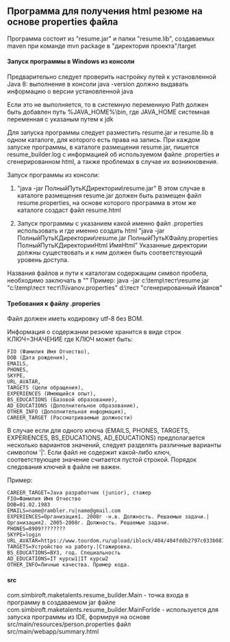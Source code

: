 ## Программа для получения html резюме  на основе properties файла

Программа состоит из "resume.jar" и папки "resume.lib", создаваемых maven при команде
mvn package в "директория проекта"/target

#### Запуск программы в Windows из консоли

Предварительно следует проверить настройку путей к установленной Java 8:
выполнение в консоли
java -version
должно выдавать информацию о версии установленной java

Если это не выполняется, то в системную переменную Path должен быть добавлен путь %JAVA_HOME%\bin,
где JAVA_HOME системная переменная с указаным путем к jdk

Для запуска программы следует разместить resume.jar и resume.lib в одном каталоге, для которого есть права на запись.
При каждом запуске программы, в каталоге размещения resume.jar, пишется resume_builder.log
с информацией об используемом файле .properties и сгенерированном html, а также проблемах в случае их возникновения.

Запуск программы из консоли:
1.  "java -jar ПолныйПутьКДиректории\resume.jar"
В этом случае в каталоге размещения resume.jar должен быть размещен файл resume.properties,
на основе которого программа в этом же каталоге создаст файл resume.html

2. Запуск программы с указанием какой именно файл .properties использовать и где именно создать html
"java -jar ПолныйПутьКДиректории\resume.jar ПолныйПутьКФайлу.properties ПолныйПутьКДиректорииHtml ИмяHtml"
Указанные директории должны существовать и к ним должен быть соответствующий уровень доступа.

Названия файлов и пути к каталогам содержащим символ пробела, необходимо заключать в ""
Пример:
java -jar c:\temp\тест\resume.jar "c:\temp\тест тест\1\ivanov.properties" d:\тест "сгенерированный Иванов"

#### Требования к файлу .properies
Файл должен иметь кодировку utf-8 без BOM.
 
Информация о содержании резюме хранится в виде строк КЛЮЧ=ЗНАЧЕНИЕ
где КЛЮЧ может быть:

    FIO (Фамилия Имя Отчество),
    DOB (Дата рождения),
    EMAILS,
    PHONES,
    SKYPE,
    URL_AVATAR,
    TARGETS (Цели обращения),
    EXPERIENCES (Имеющийся опыт),
    BS_EDUCATIONS (Базовой образование),
    AD_EDUCATIONS (Дополнительное образование),
    OTHER_INFO (Дополнительная информация),
    CAREER_TARGET (Рассматриваемые должности)

В случае если для одного ключа (EMAILS, PHONES, TARGETS, EXPERIENCES, BS_EDUCATIONS, AD_EDUCATIONS) предполагается несколько вариантов значений, следует разделять различные варианты символом '|'. Если файл не содержит какой-либо ключ, соответствующее значение считается пустой строкой. Порядок следования ключей в файле не важен.

Пример:

    CAREER_TARGET=Java разработчик (junior), стажер
    FIO=Фамилия Имя Отчество
    DOB=01.02.1983
    EMAILS=name@rambler.ru|name@gmail.com
    EXPERIENCES=Организация1. 2008г -н.в. Должность. Решаемые задачи.|Организация2. 2005-2008г. Должность. Решаемые задачи.
    PHONES=8909????????
    SKYPE=login
    URL_AVATAR=https://www.tourdom.ru/upload/iblock/404/404fddb2797c033b087c4247630b2db7.jpg
    TARGETS=Устройство на работу.|Стажировка.
    BS_EDUCATIONS=ВУЗ, год. Специальность
    AD_EDUCATIONS=IT курсы1|IT курсы2
    OTHER_INFO=Личные качества. Пример кода.
    
#### src
com.simbiroft.maketalents.resume_builder.Main - точка входа в программу в создаваемом jar файле
com.simbiroft.maketalents.resume_builder.MainForIde - используется для запуска программы из IDE,
формируя на основе src/main/resources/person.properties файл src/main/webapp/summary.html